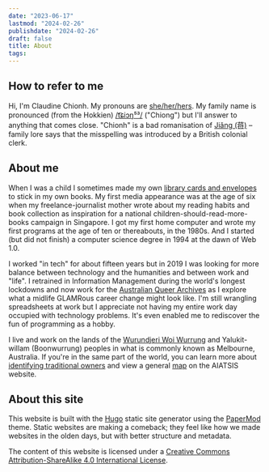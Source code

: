```yaml
---
date: "2023-06-17"
lastmod: "2024-02-26"
publishdate: "2024-02-26"
draft: false
title: About
tags:
---
```


## How to refer to me

<div id="h-card" class="h-card">
<p>Hi, I'm <span class="p-name"><span class="p-given-name">Claudine</span> <span class="p-family-name">Chionh</span></span>.
My pronouns are <a class="u-pronoun" href="https://pronouns.within.lgbt/she/her">she/her/hers</a>.
My family name is pronounced (from the Hokkien) <a href="https://en.wiktionary.org/wiki/蔣#Pronunciation_1">/t͡ɕiɔŋ⁵³/</a> ("Chiong") but I'll answer to anything that comes close. "Chionh" is a bad romanisation of <a href="https://en.wikipedia.org/wiki/Ji%C7%8Eng_(surname)">Jiǎng (蒋)</a> – family lore says that the misspelling was introduced by a British colonial clerk.
</p></div>

## About me

When I was a child I sometimes made my own [library cards and envelopes](https://en.wikipedia.org/wiki/Library_card#Borrowing_cards) to stick in my own books. My first media appearance was at the age of six when my freelance-journalist mother wrote about my reading habits and book collection as inspiration for a national children-should-read-more-books campaign in Singapore. I got my first home computer and wrote my first programs at the age of ten or thereabouts, in the 1980s. And I started (but did not finish) a computer science degree in 1994 at the dawn of Web 1.0.

I worked "in tech" for about fifteen years but in 2019 I was looking for more balance between technology and the humanities and between work and "life". I retrained in Information Management during the world's longest lockdowns and now work for the [Australian Queer Archives](https://queerarchives.org.au/) as I explore what a midlife GLAMRous career change might look like. I'm still wrangling spreadsheets at work but I appreciate not having my entire work day occupied with technology problems. It's even enabled me to rediscover the fun of programming as a hobby.

I live and work on the lands of the [Wurundjeri Woi Wurrung](https://www.wurundjeri.com.au/) and Yalukit-willam (Boonwurrung) peoples in what is commonly known as Melbourne, Australia. If you're in the same part of the world, you can learn more about [identifying traditional owners](https://aiatsis.gov.au/whose-country) and view a general [map](https://aiatsis.gov.au/explore/map-indigenous-australia) on the AIATSIS website.

## About this site

This website is built with the [Hugo](https://gohugo.io/) static site generator using the [PaperMod](https://github.com/adityatelange/hugo-PaperMod) theme. Static websites are making a comeback; they feel like how we made websites in the olden days, but with better structure and metadata.

The content of this website is licensed under a [Creative Commons Attribution-ShareAlike 4.0 International License](http://creativecommons.org/licenses/by-sa/4.0/).

